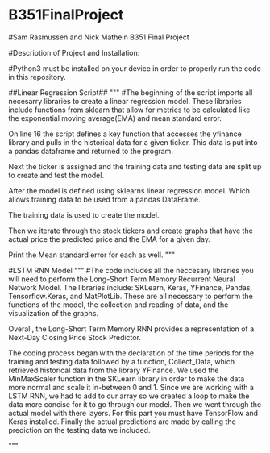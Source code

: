 # B351FinalProject
#Sam Rasmussen and Nick Mathein B351 Final Project

#Description of Project and Installation:

#Python3 must be installed on your device in order to properly run the code in this repository.

##Linear Regression Script##
"""
#The beginning of the script imports all necesarry libraries to create a linear regression model. These libraries include functions from sklearn that allow for metrics to be calculated like the exponential moving average(EMA) and mean standard error. 

On line 16 the script defines a key function that accesses the yfinance library and pulls in the historical data for a given ticker. This data is put into a pandas dataframe and returned to the program.

Next the ticker is assigned and the training data and testing data are split up to create and test the model. 

After the model is defined using sklearns linear regression model. Which allows training data to be used from a pandas DataFrame.

The training data is used to create the model.

Then we iterate through the stock tickers and create graphs that have the actual price the predicted price and the EMA for a given day.

Print the Mean standard error for each as well.
"""

#LSTM RNN Model
"""
#The code includes all the neccesary libraries you will need to perform the Long-Short Term Memory Recurrent Neural Network Model. The libraries include: SKLearn, Keras, YFinance, Pandas, Tensorflow.Keras, and MatPlotLib. These are all necessary to perform the functions of the model, the collection and reading of data, and the visualization of the graphs.

Overall, the Long-Short Term Memory RNN provides a representation of a Next-Day Closing Price Stock Predictor.

The coding process began with the declaration of the time periods for the training and testing data followed by a function, Collect_Data, which retrieved historical data from the library YFinance. We used the MinMaxScaler function in the SKLearn library in order to make the data more normal and scale it in-between 0 and 1. Since we are working with a LSTM RNN, we had to add to our array so we created a loop to make the data more concise for it to go through our model. Then we went through the actual model with there layers. For this part you must have TensorFlow and Keras installed. Finally the actual predictions are made by calling the prediction on the testing data we included. 


"""
